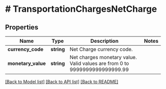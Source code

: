 # # TransportationChargesNetCharge

## Properties

Name | Type | Description | Notes
------------ | ------------- | ------------- | -------------
**currency_code** | **string** | Net Charge currency code. |
**monetary_value** | **string** | Net charges monetary value.  Valid values are from 0 to 9999999999999999.99 |

[[Back to Model list]](../../README.md#models) [[Back to API list]](../../README.md#endpoints) [[Back to README]](../../README.md)
